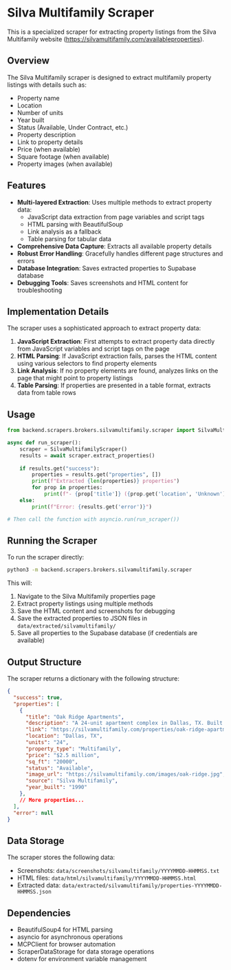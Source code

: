 # Silva Multifamily Scraper

This is a specialized scraper for extracting property listings from the Silva Multifamily website (https://silvamultifamily.com/availableproperties).

## Overview

The Silva Multifamily scraper is designed to extract multifamily property listings with details such as:
- Property name
- Location
- Number of units
- Year built
- Status (Available, Under Contract, etc.)
- Property description
- Link to property details
- Price (when available)
- Square footage (when available)
- Property images (when available)

## Features

- **Multi-layered Extraction**: Uses multiple methods to extract property data:
  - JavaScript data extraction from page variables and script tags
  - HTML parsing with BeautifulSoup
  - Link analysis as a fallback
  - Table parsing for tabular data
- **Comprehensive Data Capture**: Extracts all available property details
- **Robust Error Handling**: Gracefully handles different page structures and errors
- **Database Integration**: Saves extracted properties to Supabase database
- **Debugging Tools**: Saves screenshots and HTML content for troubleshooting

## Implementation Details

The scraper uses a sophisticated approach to extract property data:

1. **JavaScript Extraction**: First attempts to extract property data directly from JavaScript variables and script tags on the page
2. **HTML Parsing**: If JavaScript extraction fails, parses the HTML content using various selectors to find property elements
3. **Link Analysis**: If no property elements are found, analyzes links on the page that might point to property listings
4. **Table Parsing**: If properties are presented in a table format, extracts data from table rows

## Usage

```python
from backend.scrapers.brokers.silvamultifamily.scraper import SilvaMultifamilyScraper

async def run_scraper():
    scraper = SilvaMultifamilyScraper()
    results = await scraper.extract_properties()
    
    if results.get("success"):
        properties = results.get("properties", [])
        print(f"Extracted {len(properties)} properties")
        for prop in properties:
            print(f"- {prop['title']} ({prop.get('location', 'Unknown')})")
    else:
        print(f"Error: {results.get('error')}")

# Then call the function with asyncio.run(run_scraper())
```

## Running the Scraper

To run the scraper directly:

```bash
python3 -m backend.scrapers.brokers.silvamultifamily.scraper
```

This will:
1. Navigate to the Silva Multifamily properties page
2. Extract property listings using multiple methods
3. Save the HTML content and screenshots for debugging
4. Save the extracted properties to JSON files in `data/extracted/silvamultifamily/`
5. Save all properties to the Supabase database (if credentials are available)

## Output Structure

The scraper returns a dictionary with the following structure:

```json
{
  "success": true,
  "properties": [
    {
      "title": "Oak Ridge Apartments",
      "description": "A 24-unit apartment complex in Dallas, TX. Built in 1990.",
      "link": "https://silvamultifamily.com/properties/oak-ridge-apartments",
      "location": "Dallas, TX",
      "units": "24",
      "property_type": "Multifamily",
      "price": "$2.5 million",
      "sq_ft": "20000",
      "status": "Available",
      "image_url": "https://silvamultifamily.com/images/oak-ridge.jpg",
      "source": "Silva Multifamily",
      "year_built": "1990"
    },
    // More properties...
  ],
  "error": null
}
```

## Data Storage

The scraper stores the following data:
- Screenshots: `data/screenshots/silvamultifamily/YYYYMMDD-HHMMSS.txt`
- HTML files: `data/html/silvamultifamily/YYYYMMDD-HHMMSS.html`
- Extracted data: `data/extracted/silvamultifamily/properties-YYYYMMDD-HHMMSS.json`

## Dependencies

- BeautifulSoup4 for HTML parsing
- asyncio for asynchronous operations
- MCPClient for browser automation
- ScraperDataStorage for data storage operations
- dotenv for environment variable management

